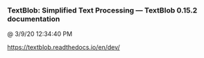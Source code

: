 ﻿

### TextBlob: Simplified Text Processing — TextBlob 0.15.2 documentation
@ 3/9/20 12:34:40 PM

https://textblob.readthedocs.io/en/dev/

